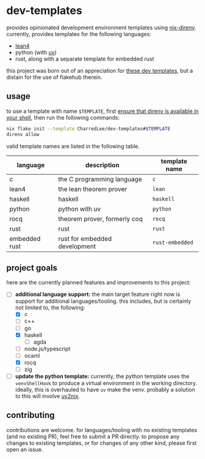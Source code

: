 # dev-templates

provides opinionated development environment templates using
[nix-direnv](https://github.com/nix-community/nix-direnv). currently, provides
templates for the following languages:

- [lean4](https://github.com/leanprover/lean4)
- python (with [uv](https://github.com/astral-sh/uv))
- rust, along with a separate template for embedded rust

this project was born out of an appreciation for
[these dev templates](https://github.com/the-nix-way/dev-templates), but a
distain for the use of flakehub therein.

## usage

to use a template with name `$TEMPLATE`, first
[ensure that direnv is available in your shell](https://direnv.net/docs/hook.html),
then run the following commands:

```sh
nix flake init --template CharredLee/dev-templates#$TEMPLATE
direnv allow
```

valid template names are listed in the following table.

| language      | description                   | template name   |
| ------------- | ----------------------------- | --------------- |
| c             | the C programming language    | `c`             |
| lean4         | the lean theorem prover       | `lean`          |
| haskell       | haskell                       | `haskell`       |
| python        | python with uv                | `python`        |
| rocq          | theorem prover, formerly coq  | `rocq`          |
| rust          | rust                          | `rust`          |
| embedded rust | rust for embedded development | `rust-embedded` |

## project goals

here are the currently planned features and improvements to this project:

- [ ] **additional language support:** the main target feature right now is
      support for additional languages/tooling. this includes, but is certainly
      not limited to, the following:
  - [x] c
  - [ ] c++
  - [ ] go
  - [x] haskell
    - [ ] agda
  - [ ] node.js/typescript
  - [ ] ocaml
  - [x] rocq
  - [ ] zig
- [ ] **update the python template:** currently, the python template uses the
      `venvShellHook` to produce a virtual environment in the working directory.
      ideally, this is overhauled to have `uv` make the venv. probably a
      solution to this will involve
      [uv2nix](https://github.com/pyproject-nix/uv2nix).

## contributing

contributions are welcome. for languages/tooling with no existing templates (and
no existing PR), feel free to submit a PR directly. to propose any changes to
existing templates, or for changes of any other kind, please first open an
issue.

